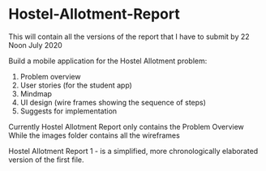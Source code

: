 # Hostel-Allotment-Report
This will contain all the versions of the report that I have to submit by 22 Noon July 2020

Build a mobile application for the Hostel Allotment problem:
1. Problem overview
2. User stories (for the student app)
3. Mindmap 
4. UI design (wire frames showing the sequence of steps)
5. Suggests for implementation

Currently Hostel Allotment Report only contains the Problem Overview
While the images folder contains all the wireframes

Hostel Allotment Report 1 - is a simplified, more chronologically elaborated version of the first file.
